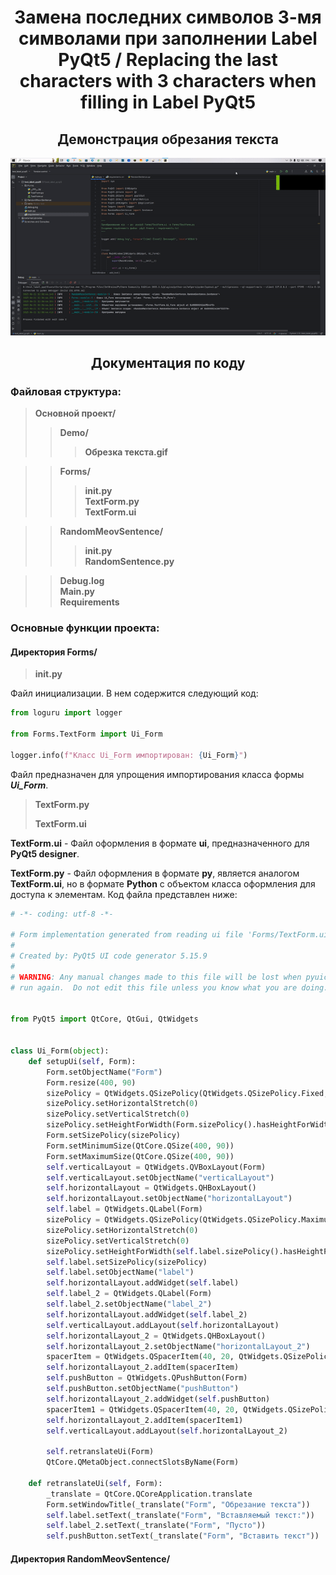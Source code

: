 <div align="center">
  <h1>Замена последних символов 3-мя символами при заполнении Label PyQt5 / Replacing the last characters with 3 characters when filling in Label PyQt5</h1>
</div>
    
<div align="center">
  <h2>Демонстрация обрезания текста</h2>
</div>

<div align="center">
  <img src="https://github.com/Kupriyashin/Replacing-the-last-characters-with-3-characters-when-filling-Label-PyQt5/blob/a576d67418b4eec41233ee0fe91bf8059f7d2f22/Demo/%D0%9E%D0%B1%D1%80%D0%B5%D0%B7%D0%BA%D0%B0%20%D1%82%D0%B5%D0%BA%D1%81%D1%82%D0%B0.gif"/>
</div>

<div align="center">
  <h2>Документация по коду</h2>
</div>

<h3>Файловая структура:</h3>

>**Основной проект/**
>>**Demo/**
>>>**Обрезка текста.gif<br>**

>>**Forms/**
>>>**__init__.py<br>**
>>>**TextForm.py<br>**
>>>**TextForm.ui<br>**

>>**RandomMeovSentence/**
>>>**__init__.py<br>**
>>>**RandomSentence.py<br>**

>>**Debug.log<br>**
>>**Main.py<br>**
>>**Requirements<br>**

<h3>Основные функции проекта:</h3>

<h4>Директория Forms/</h4>

>**__init__.py**

Файл инициализации. В нем содержится следующий код:

```python
from loguru import logger

from Forms.TextForm import Ui_Form

logger.info(f"Класс Ui_Form импортирован: {Ui_Form}")
```
Файл предназначен для упрощения импортирования класса формы ___Ui_Form___.

>**TextForm.py**
>
>**TextForm.ui**

**TextForm.ui** - Файл оформления в формате **ui**, предназначенного для **PyQt5 designer**.

**TextForm.py** - Файл оформления в формате **py**, является аналогом **TextForm.ui**, но в формате **Python** с объектом класса оформления для доступа к элементам. Код файла представлен ниже:

```python
# -*- coding: utf-8 -*-

# Form implementation generated from reading ui file 'Forms/TextForm.ui'
#
# Created by: PyQt5 UI code generator 5.15.9
#
# WARNING: Any manual changes made to this file will be lost when pyuic5 is
# run again.  Do not edit this file unless you know what you are doing.


from PyQt5 import QtCore, QtGui, QtWidgets


class Ui_Form(object):
    def setupUi(self, Form):
        Form.setObjectName("Form")
        Form.resize(400, 90)
        sizePolicy = QtWidgets.QSizePolicy(QtWidgets.QSizePolicy.Fixed, QtWidgets.QSizePolicy.Fixed)
        sizePolicy.setHorizontalStretch(0)
        sizePolicy.setVerticalStretch(0)
        sizePolicy.setHeightForWidth(Form.sizePolicy().hasHeightForWidth())
        Form.setSizePolicy(sizePolicy)
        Form.setMinimumSize(QtCore.QSize(400, 90))
        Form.setMaximumSize(QtCore.QSize(400, 90))
        self.verticalLayout = QtWidgets.QVBoxLayout(Form)
        self.verticalLayout.setObjectName("verticalLayout")
        self.horizontalLayout = QtWidgets.QHBoxLayout()
        self.horizontalLayout.setObjectName("horizontalLayout")
        self.label = QtWidgets.QLabel(Form)
        sizePolicy = QtWidgets.QSizePolicy(QtWidgets.QSizePolicy.Maximum, QtWidgets.QSizePolicy.Preferred)
        sizePolicy.setHorizontalStretch(0)
        sizePolicy.setVerticalStretch(0)
        sizePolicy.setHeightForWidth(self.label.sizePolicy().hasHeightForWidth())
        self.label.setSizePolicy(sizePolicy)
        self.label.setObjectName("label")
        self.horizontalLayout.addWidget(self.label)
        self.label_2 = QtWidgets.QLabel(Form)
        self.label_2.setObjectName("label_2")
        self.horizontalLayout.addWidget(self.label_2)
        self.verticalLayout.addLayout(self.horizontalLayout)
        self.horizontalLayout_2 = QtWidgets.QHBoxLayout()
        self.horizontalLayout_2.setObjectName("horizontalLayout_2")
        spacerItem = QtWidgets.QSpacerItem(40, 20, QtWidgets.QSizePolicy.Expanding, QtWidgets.QSizePolicy.Minimum)
        self.horizontalLayout_2.addItem(spacerItem)
        self.pushButton = QtWidgets.QPushButton(Form)
        self.pushButton.setObjectName("pushButton")
        self.horizontalLayout_2.addWidget(self.pushButton)
        spacerItem1 = QtWidgets.QSpacerItem(40, 20, QtWidgets.QSizePolicy.Expanding, QtWidgets.QSizePolicy.Minimum)
        self.horizontalLayout_2.addItem(spacerItem1)
        self.verticalLayout.addLayout(self.horizontalLayout_2)

        self.retranslateUi(Form)
        QtCore.QMetaObject.connectSlotsByName(Form)

    def retranslateUi(self, Form):
        _translate = QtCore.QCoreApplication.translate
        Form.setWindowTitle(_translate("Form", "Обрезание текста"))
        self.label.setText(_translate("Form", "Вставляемый текст:"))
        self.label_2.setText(_translate("Form", "Пусто"))
        self.pushButton.setText(_translate("Form", "Вставить текст"))
```

<h4>Директория RandomMeovSentence/</h4>


